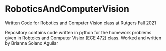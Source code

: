 # RoboticsAndComputerVision
Written Code for Robotics and Computer Vision class at Rutgers Fall 2021

Repository contains code written in python for the homework problems given in 
Robtoics and Computer Vision (ECE 472) class. Worked and written by Brianna Solano Aguilar
